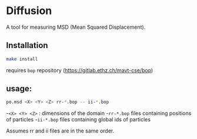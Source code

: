 # Diffusion

A tool for measuring MSD (Mean Squared Displacement).

## Installation

```sh
make install
```
requires `bop` repository (https://gitlab.ethz.ch/mavt-cse/bop)

## usage:

```sh
po.msd <X> <Y> <Z> rr-*.bop -- ii-*.bop
```
-`<X> <Y> <Z>` : dimensions of the domain
-`rr-*.bop` files containing positions of particles
-`ii-*.bop` files containing global ids of particles

Assumes rr and ii files are in the same order.
